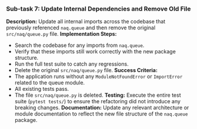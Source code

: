 ### Sub-task 7: Update Internal Dependencies and Remove Old File
**Description:** Update all internal imports across the codebase that previously referenced `naq.queue` and then remove the original `src/naq/queue.py` file.
**Implementation Steps:**
- Search the codebase for any imports from `naq.queue`.
- Verify that these imports still work correctly with the new package structure.
- Run the full test suite to catch any regressions.
- Delete the original `src/naq/queue.py` file.
**Success Criteria:**
- The application runs without any `ModuleNotFoundError` or `ImportError` related to the queue module.
- All existing tests pass.
- The file `src/naq/queue.py` is deleted.
**Testing:** Execute the entire test suite (`pytest tests/`) to ensure the refactoring did not introduce any breaking changes.
**Documentation:** Update any relevant architecture or module documentation to reflect the new file structure of the `naq.queue` package.